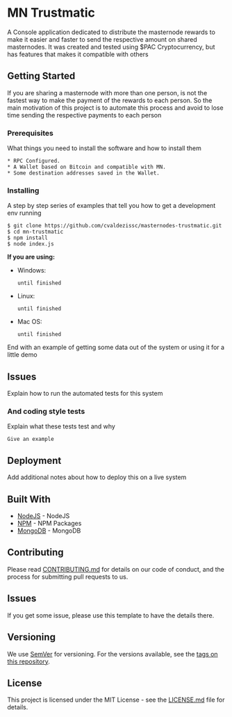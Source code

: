 # MN Trustmatic
A Console application dedicated to distribute the masternode rewards to make it easier and faster to send the respective amount on shared masternodes.
It was created and tested using $PAC Cryptocurrency, but has features that makes it compatible with others

## Getting Started

If you are sharing a masternode with more than one person, is not the fastest way to make the payment of the rewards to each person. So the main motivation of this project is to automate this process and avoid to lose time sending the respective payments to each person

### Prerequisites

What things you need to install the software and how to install them

```
* RPC Configured.
* A Wallet based on Bitcoin and compatible with MN.
* Some destination addresses saved in the Wallet.
```

### Installing

A step by step series of examples that tell you how to get a development env running

```
$ git clone https://github.com/cvaldezissc/masternodes-trustmatic.git
$ cd mn-trustmatic
$ npm install
$ node index.js
```

**If you are using:**

* Windows:

    ```
    until finished
    ```

* Linux:

    ```
    until finished
    ```

* Mac OS:
    ```
    until finished
    ```

End with an example of getting some data out of the system or using it for a little demo

## Issues

Explain how to run the automated tests for this system



### And coding style tests

Explain what these tests test and why

```
Give an example
```

## Deployment

Add additional notes about how to deploy this on a live system

## Built With

* [NodeJS](http://www.dropwizard.io/1.0.2/docs/) - NodeJS
* [NPM](https://maven.apache.org/) - NPM Packages
* [MongoDB](https://rometools.github.io/rome/) - MongoDB

## Contributing

Please read [CONTRIBUTING.md](https://gist.github.com/PurpleBooth/b24679402957c63ec426) for details on our code of conduct, and the process for submitting pull requests to us.

## Issues
If you get some issue, please use this template to have the details there.

## Versioning

We use [SemVer](http://semver.org/) for versioning. For the versions available, see the [tags on this repository](https://github.com/your/project/tags). 


## License

This project is licensed under the MIT License - see the [LICENSE.md](LICENSE.md) file for details.
